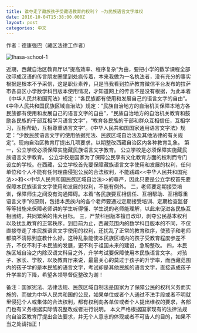 ```yaml
---
title: 谁夺走了藏族孩子受藏语教育的权利？ —为民族语言文字维权
date: 2016-10-04T15:38:00.000Z
layout: post
categories: 中文
---
```


作者：德康强巴（藏区法律工作者）

![lhasa-school-1](http://trimleng.org/wp-content/uploads/2016/09/lhasa-school-1.jpeg)

近期，西藏自治区教育厅以“提高效率、程序复杂”为由，要把小学的数学课程全部改印成汉语的传言朋友圈里到处疯传着，本来我做为一名执法者，没有充分的事实根据是根本不予采信，这是职业素养，只是当我看到拉萨教育微信平台发布的拉萨市各县区小学数学科目版本使用情况，才知道网上的传言不是没有根据，为此本着《中华人民共和国宪法》规定：“各民族都有使用和发展自己的语言文字的自由”。《中华人民共和国民族区域自治法》规定：“民族自治地方的自治机关保障本地方各民族都有使用和发展自己的语言文字的自由”，“民族自治地方的自治机关教育和鼓励各民族的干部互相学习语言文字”，“教育各民族的干部和群众互相信任，互相学习，互相帮助，互相尊重语言文字”。《中华人民共和国国家通用语言文字法》规定：“少数民族语言文字的使用依据宪法、民族区域自治法及其他法律的有关规定”。现向自治区教育厅提出几项要求，以期整改西藏自治区内各种教育乱象。 第一，公立学校必须保障实施藏民族语言文字教育。 公立学校是必须保障实施藏民族语言文字教育。 公立学校是国家为了保障公民享有文化教育方面的权利而专门设立的学校。在西藏，公立学校首先要保障藏族语言文字使用和发展的权利，任何单位和个人不能有任何理由侵犯公民的合法权利，不能践踏\<\<中华人民共和国宪法>>和\<\<中华人民共和国民族区域自治法>>的尊严，因此只要是公立学校首先要保障本民族语言文字使用和发展的权利，不能有例外。 二，老师要定期接受培训，保障师生之间没有沟通障碍。本着“各民族要互相信任、互相帮助、互相尊重语言文字”的原则，包括本民族内的各个老师要通过定期接受培训、定期检查监督等等措施来保障老师讲的学生听得懂、学生说的老师能理解，以此来促进各民族互相团结，共同繁荣的伟大目标。 三，严禁科目版本擅自改印，剥夺公民基本权利以及扰乱教育的正常秩序。到目前为止，西藏范围内的数学科目版本的不同，不仅直接夺走了本民族语言文字使用的权利，还扰乱了正常的教育秩序，使孩子和老师都搞不清除到底教什么好，这种乱象能使本民族区域内的孩子受教育程度参差不齐，不仅不利于本民族的发展，更不利于祖国未来的建设，急盼整改。 四，本民族区域自治之内除汉语文科目之外，升学考试要保障使用本民族语言文字。 对孩子、家长、学校，以及教育厅来说，最最关心的莫过于孩子的升学率，而西藏范围内的孩子学的是本民族的语言文字，考试却是其他民族的语言文字，直接造成孩子升学率的下降，希望各领导督促整改为谢！

备注：国家宪法、法律法规、民族区域自制法是国家为了保障公民的权利义务而实施的，而做为中华人民共和国的公民，如果单位或者个人通过不法手段或者不明就里侵犯个人或集体的合法权利，都有权利向各单位或者个人提出维权的要求，各部门也有义务根据实际情况整改或者进行说明。 本文严格根据国家现有的法律法规向自治区教育厅提出合法要求，并无个人意志的体现或者不可告人的目的，如果不当之处请指正！
